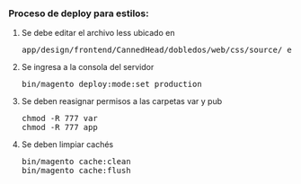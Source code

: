 <h3>Proceso de deploy para estilos:</h3>

<ol>
<li>Se debe editar el archivo less ubicado en <pre>app/design/frontend/CannedHead/dobledos/web/css/source/_extend.less</pre></li>
<li>Se ingresa a la consola del servidor  <pre>bin/magento deploy:mode:set production</pre></li>
<li>Se deben reasignar permisos a las carpetas var y pub<br/>
<pre>chmod -R 777 var
chmod -R 777 app</pre>
</li>
<li>Se deben limpiar cachés
<pre>bin/magento cache:clean
bin/magento cache:flush</pre>
</li>
</ol>
